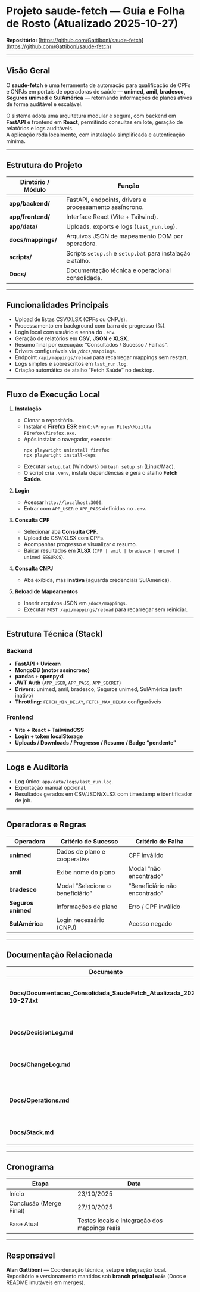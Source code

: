 # Projeto **saude-fetch** — Guia e Folha de Rosto (Atualizado 2025-10-27)

**Repositório:** [https://github.com/Gattiboni/saude-fetch](https://github.com/Gattiboni/saude-fetch)

---

## Visão Geral

O **saude-fetch** é uma ferramenta de automação para qualificação de CPFs e CNPJs em portais de operadoras de saúde — **unimed**, **amil**, **bradesco**, **Seguros unimed** e **SulAmérica** — retornando informações de planos ativos de forma auditável e escalável.

O sistema adota uma arquitetura modular e segura, com backend em **FastAPI** e frontend em **React**, permitindo consultas em lote, geração de relatórios e logs auditáveis.  
A aplicação roda localmente, com instalação simplificada e autenticação mínima.

---

## Estrutura do Projeto

| Diretório / Módulo | Função |
| ------------------- | ------- |
| **app/backend/** | FastAPI, endpoints, drivers e processamento assíncrono. |
| **app/frontend/** | Interface React (Vite + Tailwind). |
| **app/data/** | Uploads, exports e logs (`last_run.log`). |
| **docs/mappings/** | Arquivos JSON de mapeamento DOM por operadora. |
| **scripts/** | Scripts `setup.sh` e `setup.bat` para instalação e atalho. |
| **Docs/** | Documentação técnica e operacional consolidada. |

---

## Funcionalidades Principais

- Upload de listas CSV/XLSX (CPFs ou CNPJs).  
- Processamento em background com barra de progresso (%).  
- Login local com usuário e senha do `.env`.  
- Geração de relatórios em **CSV**, **JSON** e **XLSX**.  
- Resumo final por execução: “Consultados / Sucesso / Falhas”.  
- Drivers configuráveis via `/docs/mappings`.  
- Endpoint `/api/mappings/reload` para recarregar mappings sem restart.  
- Logs simples e sobrescritos em `last_run.log`.  
- Criação automática de atalho “Fetch Saúde” no desktop.

---

## Fluxo de Execução Local

1. **Instalação**
   - Clonar o repositório.  
   - Instalar o **Firefox ESR** em `C:\Program Files\Mozilla Firefox\firefox.exe`.  
   - Após instalar o navegador, execute:
     ```
     npx playwright uninstall firefox
     npx playwright install-deps
     ```
   - Executar `setup.bat` (Windows) ou `bash setup.sh` (Linux/Mac).  
   - O script cria `.venv`, instala dependências e gera o atalho **Fetch Saúde**.

2. **Login**
   - Acessar `http://localhost:3000`.  
   - Entrar com `APP_USER` e `APP_PASS` definidos no `.env`.

3. **Consulta CPF**
   - Selecionar aba **Consulta CPF**.  
   - Upload de CSV/XLSX com CPFs.  
   - Acompanhar progresso e visualizar o resumo.  
   - Baixar resultados em **XLSX** (`CPF | amil | bradesco | unimed | unimed SEGUROS`).

4. **Consulta CNPJ**
   - Aba exibida, mas **inativa** (aguarda credenciais SulAmérica).

5. **Reload de Mapeamentos**
   - Inserir arquivos JSON em `/docs/mappings`.  
   - Executar `POST /api/mappings/reload` para recarregar sem reiniciar.

---

## Estrutura Técnica (Stack)

### Backend
- **FastAPI + Uvicorn**
- **MongoDB (motor assíncrono)**
- **pandas + openpyxl**
- **JWT Auth** (`APP_USER`, `APP_PASS`, `APP_SECRET`)
- **Drivers:** unimed, amil, bradesco, Seguros unimed, SulAmérica (auth inativo)
- **Throttling:** `FETCH_MIN_DELAY`, `FETCH_MAX_DELAY` configuráveis

### Frontend
- **Vite + React + TailwindCSS**
- **Login + token localStorage**
- **Uploads / Downloads / Progresso / Resumo / Badge “pendente”**

---

## Logs e Auditoria

- Log único: `app/data/logs/last_run.log`.  
- Exportação manual opcional.  
- Resultados gerados em CSV/JSON/XLSX com timestamp e identificador de job.

---

## Operadoras e Regras

| Operadora | Critério de Sucesso | Critério de Falha |
| ---------- | ------------------- | ----------------- |
| **unimed** | Dados de plano e cooperativa | CPF inválido |
| **amil** | Exibe nome do plano | Modal “não encontrado” |
| **bradesco** | Modal “Selecione o beneficiário” | “Beneficiário não encontrado” |
| **Seguros unimed** | Informações de plano | Erro / CPF inválido |
| **SulAmérica** | Login necessário (CNPJ) | Acesso negado |

---

## Documentação Relacionada

| Documento | Conteúdo |
| ---------- | -------- |
| **Docs/Documentacao_Consolidada_SaudeFetch_Atualizada_2025-10-27.txt** | Logs, decisões, stack e operações completas. |
| **Docs/DecisionLog.md** | Decisões técnicas e de arquitetura. |
| **Docs/ChangeLog.md** | Histórico de entregas e merges. |
| **Docs/Operations.md** | Guia operacional e instruções de uso. |
| **Docs/Stack.md** | Arquitetura técnica detalhada. |

---

## Cronograma

| Etapa | Data |
| ----- | ---- |
| Início | 23/10/2025 |
| Conclusão (Merge Final) | 27/10/2025 |
| Fase Atual | Testes locais e integração dos mappings reais |

---

## Responsável

**Alan Gattiboni** — Coordenação técnica, setup e integração local.  
Repositório e versionamento mantidos sob **branch principal `main`** (Docs e README imutáveis em merges).
